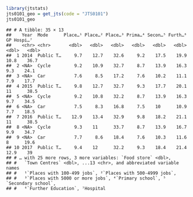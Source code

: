
``` r
library(jtstats)
jts0101_geo = get_jts(code = "JTS0101")
jts0101_geo
```

    ## # A tibble: 35 × 13
    ##    Year  Mode      Place…¹ Place…² Place…³ Prima…⁴ Secon…⁵ Furth…⁶    GP Hospi…⁷
    ##    <chr> <chr>       <dbl>   <dbl>   <dbl>   <dbl>   <dbl>   <dbl> <dbl>   <dbl>
    ##  1 2014  Public T…     9.7    12.7    32.6     9.2    17.5    19.9  10.8    36.7
    ##  2 <NA>  Cycle         9.2    10.9    32.7     8.7    13.9    16.3   9.3    24.1
    ##  3 <NA>  Car           7.6     8.5    17.2     7.6    10.2    11.1   7.9    17.7
    ##  4 2015  Public T…     9.8    12.7    32.7     9.3    17.7    20.1  11      38.5
    ##  5 <NA>  Cycle         9.2    10.8    32.2     8.7    13.9    16.3   9.7    34.5
    ##  6 <NA>  Car           7.5     8.3    16.8     7.5    10      10.9   7.7    18.5
    ##  7 2016  Public T…    12.9    13.4    32.9     9.8    18.2    21.1  11      38.5
    ##  8 <NA>  Cycle         9.3    11      33.7     8.7    13.9    16.7   9.9    34.7
    ##  9 <NA>  Car           7.7     8.6    18.4     7.6    10.3    11.6   8      19.6
    ## 10 2017  Public T…     9.4    12      32.2     9.3    18.4    21.4  12.9    39  
    ## # … with 25 more rows, 3 more variables: `Food store` <dbl>,
    ## #   `Town Centres` <dbl>, ...13 <chr>, and abbreviated variable names
    ## #   ¹​`Places with 100-499 jobs`, ²​`Places with 500-4999 jobs`,
    ## #   ³​`Places with 5000 or more jobs`, ⁴​`Primary school`, ⁵​`Secondary school`,
    ## #   ⁶​`Further Education`, ⁷​Hospital
